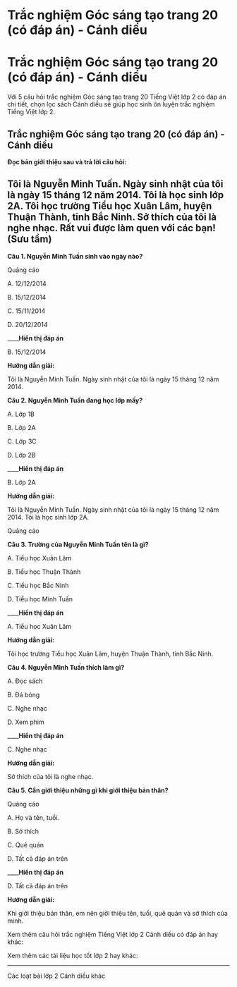 # Trắc nghiệm Góc sáng tạo trang 20 (có đáp án) - Cánh diều

# Trắc nghiệm Góc sáng tạo trang 20 (có đáp án) - Cánh diều

Với 5 câu hỏi trắc nghiệm Góc sáng tạo trang 20 Tiếng Việt lớp 2 có đáp án chi tiết, chọn lọc sách Cánh diều sẽ giúp học sinh ôn luyện trắc nghiệm Tiếng Việt lớp 2.

## Trắc nghiệm Góc sáng tạo trang 20 (có đáp án) - Cánh diều

**Đọc bản giới thiệu sau và trả lời câu hỏi:**

Tôi là Nguyễn Minh Tuấn. Ngày sinh nhật của tôi là ngày 15 tháng 12 năm 2014. Tôi là học sinh lớp 2A. Tôi học trường Tiểu học Xuân Lâm, huyện Thuận Thành, tỉnh Bắc Ninh. Sở thích của tôi là nghe nhạc. Rất vui được làm quen với các bạn! (Sưu tầm)  
---  
  
**Câu 1. Nguyễn Minh Tuấn sinh vào ngày nào?**

Quảng cáo

A. 12/12/2014

B. 15/12/2014

C. 15/11/2014

D. 20/12/2014

____**Hiển thị đáp án**

B. 15/12/2014

**Hướng dẫn giải:**

Tôi là Nguyễn Minh Tuấn. Ngày sinh nhật của tôi là ngày 15 tháng 12 năm 2014.

**Câu 2. Nguyễn Minh Tuấn đang học lớp mấy?**

A. Lớp 1B

B. Lớp 2A

C. Lớp 3C

D. Lớp 2B

____**Hiển thị đáp án**

B. Lớp 2A

**Hướng dẫn giải:**

Tôi là Nguyễn Minh Tuấn. Ngày sinh nhật của tôi là ngày 15 tháng 12 năm 2014. Tôi là học sinh lớp 2A.

Quảng cáo

**Câu 3. Trường của Nguyễn Minh Tuấn tên là gì?**

A. Tiểu học Xuân Lâm

B. Tiểu học Thuận Thành

C. Tiểu học Bắc Ninh

D. Tiểu học Minh Tuấn

____**Hiển thị đáp án**

A. Tiểu học Xuân Lâm

**Hướng dẫn giải:**

Tôi học trường Tiểu học Xuân Lâm, huyện Thuận Thành, tỉnh Bắc Ninh.

**Câu 4. Nguyễn Minh Tuấn thích làm gì?**

A. Đọc sách

B. Đá bóng

C. Nghe nhạc

D. Xem phim

____**Hiển thị đáp án**

C. Nghe nhạc

**Hướng dẫn giải:**

Sở thích của tôi là nghe nhạc.

**Câu 5. Cần giới thiệu những gì khi giới thiệu bản thân?**

Quảng cáo

A. Họ và tên, tuổi.

B. Sở thích

C. Quê quán

D. Tất cả đáp án trên

____**Hiển thị đáp án**

D. Tất cả đáp án trên

**Hướng dẫn giải:**

Khi giới thiệu bản thân, em nên giới thiệu tên, tuổi, quê quán và sở thích của mình.

Xem thêm câu hỏi trắc nghiệm Tiếng Việt lớp 2 Cánh diều có đáp án hay khác:

Xem thêm các tài liệu học tốt lớp 2 hay khác:

* * *

Các loạt bài lớp 2 Cánh diều khác
